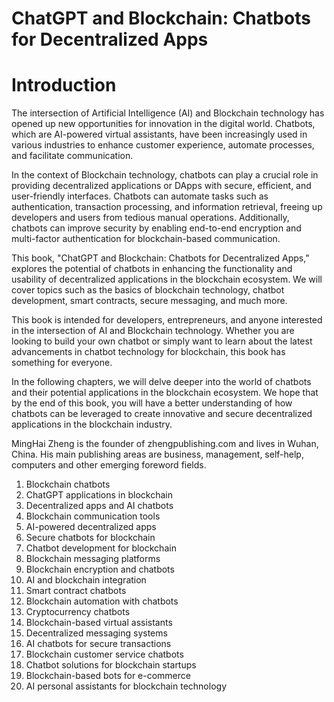 # ChatGPT and Blockchain: Chatbots for Decentralized Apps

# Introduction

The intersection of Artificial Intelligence (AI) and Blockchain technology has opened up new opportunities for innovation in the digital world. Chatbots, which are AI-powered virtual assistants, have been increasingly used in various industries to enhance customer experience, automate processes, and facilitate communication.

In the context of Blockchain technology, chatbots can play a crucial role in providing decentralized applications or DApps with secure, efficient, and user-friendly interfaces. Chatbots can automate tasks such as authentication, transaction processing, and information retrieval, freeing up developers and users from tedious manual operations. Additionally, chatbots can improve security by enabling end-to-end encryption and multi-factor authentication for blockchain-based communication.

This book, "ChatGPT and Blockchain: Chatbots for Decentralized Apps," explores the potential of chatbots in enhancing the functionality and usability of decentralized applications in the blockchain ecosystem. We will cover topics such as the basics of blockchain technology, chatbot development, smart contracts, secure messaging, and much more.

This book is intended for developers, entrepreneurs, and anyone interested in the intersection of AI and Blockchain technology. Whether you are looking to build your own chatbot or simply want to learn about the latest advancements in chatbot technology for blockchain, this book has something for everyone.

In the following chapters, we will delve deeper into the world of chatbots and their potential applications in the blockchain ecosystem. We hope that by the end of this book, you will have a better understanding of how chatbots can be leveraged to create innovative and secure decentralized applications in the blockchain industry.

MingHai Zheng is the founder of zhengpublishing.com and lives in Wuhan, China. His main publishing areas are business, management, self-help, computers and other emerging foreword fields.



1. Blockchain chatbots
2. ChatGPT applications in blockchain
3. Decentralized apps and AI chatbots
4. Blockchain communication tools
5. AI-powered decentralized apps
6. Secure chatbots for blockchain
7. Chatbot development for blockchain
8. Blockchain messaging platforms
9. Blockchain encryption and chatbots
10. AI and blockchain integration
11. Smart contract chatbots
12. Blockchain automation with chatbots
13. Cryptocurrency chatbots
14. Blockchain-based virtual assistants
15. Decentralized messaging systems
16. AI chatbots for secure transactions
17. Blockchain customer service chatbots
18. Chatbot solutions for blockchain startups
19. Blockchain-based bots for e-commerce
20. AI personal assistants for blockchain technology

